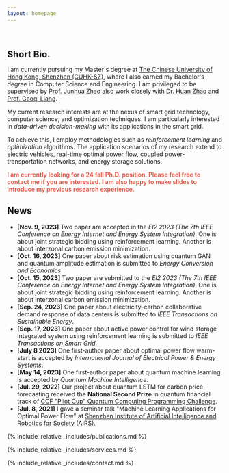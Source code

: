 ```yaml
---
layout: homepage
---
```


<h1 id="about-me"></h1>

<h2 style="margin: 60px 0px 10px;">Short Bio.</h2>

I am currently pursuing my Master's degree at [The Chinese University of Hong Kong, Shenzhen (CUHK-SZ)](https://www.cuhk.edu.cn), where I also earned my Bachelor's degree in Computer Science and Engineering. I am privileged to be supervised by [Prof. Junhua Zhao](https://sse.cuhk.edu.cn/en/faculty/zhaojunhua) also work closely with [Dr. Huan Zhao](https://scholar.google.com/citations?user=bNt8A1AAAAAJ&hl=en) and [Prof. Gaoqi Liang](https://scholar.google.com.au/citations?user=Vs333KMAAAAJ&hl=en).

My current research interests are at the nexus of smart grid technology, computer science, and optimization techniques. I am particularly interested in *data-driven decision-making* with its applications in the smart grid.

To achieve this, I employ methodologies such as *reinforcement learning* and *optimization* algorithms. The application scenarios of my research extend to electric vehicles, real-time optimal power flow, coupled power-transportation networks, and energy storage solutions.

<strong style="color:#e74d3c; font-weight:600"><strong style="color:#e74d3c; font-weight:600">I am currently looking for a 24 fall Ph.D. position. Please feel free to contact me if you are interested. I am also happy to make slides to introduce my previous research experience.</strong></strong>

## News

- **[Nov. 9, 2023]** Two paper are accepted in the *EI2 2023 (The 7th IEEE Conference on Energy Internet and Energy System Integration)*. One is about joint strategic bidding using reinforcement learning. Another is about interzonal carbon emission minimization.
- **[Oct. 16, 2023]** One paper about risk estimation using quantum GAN and quantum amplitude estimation is submitted to *Energy Conversion and Economics*.
- **[Oct. 15, 2023]** Two paper are submitted to the *EI2 2023 (The 7th IEEE Conference on Energy Internet and Energy System Integration)*. One is about joint strategic bidding using reinforcement learning. Another is about interzonal carbon emission minimization.
- **[Sep. 24, 2023]** One paper about electricity-carbon collaborative demand response of data centers is submitted to *IEEE Transactions on Sustainable Energy*.
- **[Sep. 17, 2023]** One paper about active power control for wind storage integrated system using reinforcement learning is submitted to *IEEE Transactions on Smart Grid*.
- **[July 8 2023]** One first-author paper about optimal power flow warm-start is accepted by *International Journal of Electrical Power & Energy Systems*.
- **[May 14, 2023]** One first-author paper about quantum machine learning is accepted by *Quantum Machine Intelligence*.
- **[Jul. 29, 2022]** Our project about quantum LSTM for carbon price forecasting received the **National Second Prize** in quantum financial track of [CCF "Pilot Cup" Quantum Computing Programming Challenge](https://contest.originqc.com.cn/contest/31/contest:introduction).
- **[Jul. 8, 2021]** I gave a seminar talk "Machine Learning Applications for Optimal Power Flow" at [Shenzhen Institute of Artificial Intelligence and Robotics for Society (AIRS)](https://airs.cuhk.edu.cn/).

{% include_relative _includes/publications.md %}

{% include_relative _includes/services.md %}

{% include_relative _includes/contact.md %}
